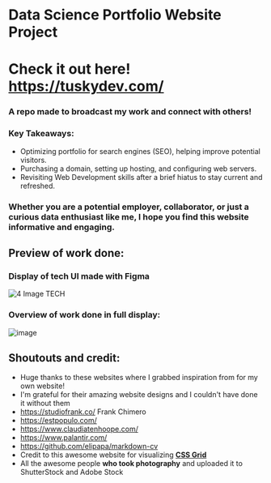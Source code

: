 # Data Science Portfolio Website Project

# Check it out here! https://tuskydev.com/

### A repo made to broadcast my work and connect with others!

### Key Takeaways:

- Optimizing portfolio for search engines (SEO), helping improve potential visitors.
- Purchasing a domain, setting up hosting, and configuring web servers.
- Revisiting Web Development skills after a brief hiatus to stay current and refreshed.

### Whether you are a potential employer, collaborator, or just a curious data enthusiast like me, I hope you find this website informative and engaging.

## Preview of work done:

### Display of tech UI made with Figma

![4 Image TECH](https://github.com/tuskydev/Portfolio-DS/assets/52723004/a62066d4-5563-48fa-928c-7effd6831705)

### Overview of work done in full display:

![image](https://github.com/tuskydev/Portfolio-DS/assets/52723004/be5f9ee9-a541-47a7-b60c-72fc251267de)

## Shoutouts and credit:

- Huge thanks to these websites where I grabbed inspiration from for my own website!
- I'm grateful for their amazing website designs and I couldn't have done it without them
- https://studiofrank.co/ Frank Chimero
- https://estpopulo.com/
- https://www.claudiatenhoope.com/
- https://www.palantir.com/
- https://github.com/elipapa/markdown-cv
- Credit to this awesome website for visualizing [**CSS Grid**](https://cssgrid-generator.netlify.app/)
- All the awesome people **who took photography** and uploaded it to ShutterStock and Adobe Stock
